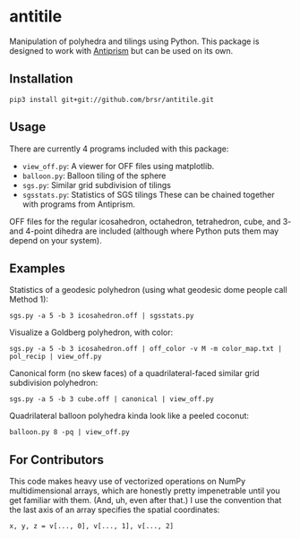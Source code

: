 # antitile
Manipulation of polyhedra and tilings using Python. This package is designed to work with [Antiprism](https://github.com/antiprism/antiprism) but can be used on its own.

## Installation

    pip3 install git+git://github.com/brsr/antitile.git

## Usage
There are currently 4 programs included with this package:
* `view_off.py`: A viewer for OFF files using matplotlib.
* `balloon.py`: Balloon tiling of the sphere
* `sgs.py`: Similar grid subdivision of tilings
* `sgsstats.py`: Statistics of SGS tilings
These can be chained together with programs from Antiprism.

OFF files for the regular icosahedron, octahedron, tetrahedron, cube, and 3- and 4-point dihedra are included (although where Python puts them may depend on your system).

## Examples
Statistics of a geodesic polyhedron (using what geodesic dome people call Method 1):

	sgs.py -a 5 -b 3 icosahedron.off | sgsstats.py

Visualize a Goldberg polyhedron, with color:

    sgs.py -a 5 -b 3 icosahedron.off | off_color -v M -m color_map.txt | pol_recip | view_off.py

Canonical form (no skew faces) of a quadrilateral-faced similar grid subdivision polyhedron:

    sgs.py -a 5 -b 3 cube.off | canonical | view_off.py
    
Quadrilateral balloon polyhedra kinda look like a peeled coconut:

    balloon.py 8 -pq | view_off.py

## For Contributors
This code makes heavy use of vectorized operations on NumPy multidimensional arrays, which are honestly pretty impenetrable until you get familiar with them. (And, uh, even after that.) I use the convention that the last axis of an array specifies the spatial coordinates:

    x, y, z = v[..., 0], v[..., 1], v[..., 2]
